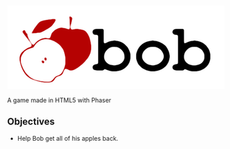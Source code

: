 ![Imgur](https://raw.githubusercontent.com/d4rkd0s/bob/master/assets/images/logo.png)

A game made in HTML5 with Phaser
## Objectives

* Help Bob get all of his apples back.
